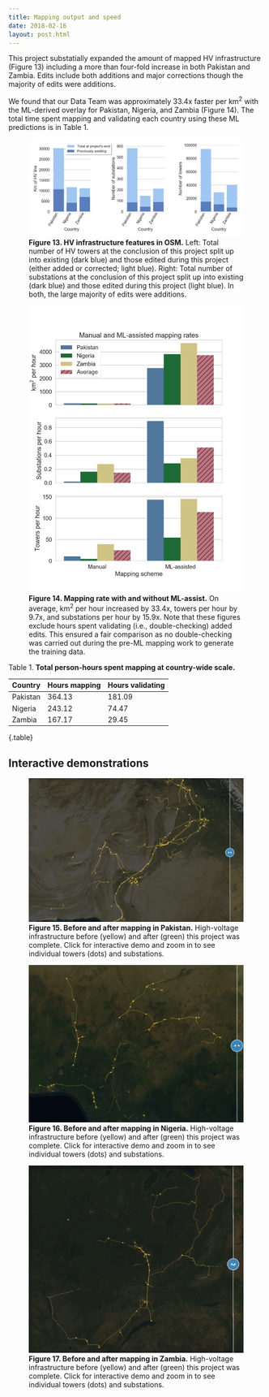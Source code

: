 ```yaml
---
title: Mapping output and speed
date: 2018-02-16
layout: post.html
---
```


This project substatially expanded the amount of mapped HV infrastructure (Figure 13) including a more than four-fold increase in both Pakistan and Zambia. Edits include both additions and major corrections though the majority of edits were additions.

We found that our Data Team was approximately 33.4x faster per km<sup>2</sup> with the ML-derived overlay for Pakistan, Nigeria, and Zambia (Figure 14). The total time spent mapping and validating each country using these ML predictions is in Table 1.

<figure class="align-center">
  <img src="/assets/graphics/content/results_plots/mapped_features.png" alt="Total mapping edits." />
  <figcaption><b>Figure 13. HV infrastructure features in OSM.</b> Left: Total number of HV towers at the conclusion of this project split up into existing (dark blue) and those edited during this project (either added or corrected; light blue). Right: Total number of substations at the conclusion of this project split up into existing (dark blue) and those edited during this project (light blue). In both, the large majority of edits were additions.</figcaption>
</figure>

<figure class="align-center">
  <img src="/assets/graphics/content/results_plots/mapping_rate.png" alt="Mapping rate for km^2, towers, and substations per hour." />
  <figcaption><b>Figure 14. Mapping rate with and without ML-assist.</b> On average, km<sup>2</sup> per hour increased by 33.4x, towers per hour by 9.7x, and substations per hour by 15.9x. Note that these figures exclude hours spent validating (i.e., double-checking) added edits. This ensured a fair comparison as no double-checking was carried out during the pre-ML mapping work to generate the training data.</figcaption>
</figure>

Table 1. **Total person-hours spent mapping at country-wide scale.**

| Country    | Hours mapping    | Hours validating |
|:---------- |:---------------- |:---------------- |
| Pakistan   | 364.13		    | 181.09 	 	   |
| Nigeria    | 243.12           | 74.47  		   |
| Zambia     | 167.17           | 29.45            |
{.table}

## Interactive demonstrations

<figure class="align-center">
  <a href="https://bl.ocks.org/Rub21/raw/51ebe739252d5595f5ab938ea4058886/" target="_blank">
    <img src="/assets/graphics/content/results_plots/map_wipe_pakistan.gif" alt="Before/after mapping in Pakistan.">
  </a>
  <figcaption><b>Figure 15. Before and after mapping in Pakistan.</b> High-voltage infrastructure before (yellow) and after (green) this project was complete. Click for interactive demo and zoom in to see individual towers (dots) and substations.</figcaption>
</figure>

<figure class="align-center">
  <a href="https://bl.ocks.org/piligab/raw/7cfc74433586d8a89fddbef434789cc9/" target="_blank">
    <img src="/assets/graphics/content/results_plots/map_wipe_nigeria.gif" alt="Before/after mapping in Nigeria.">
  </a>
  <figcaption><b>Figure 16. Before and after mapping in Nigeria.</b> High-voltage infrastructure before (yellow) and after (green) this project was complete. Click for interactive demo and zoom in to see individual towers (dots) and substations.</figcaption>
</figure>

<figure class="align-center">
  <a href="https://bl.ocks.org/calfarome/raw/98efb79f2ac2aa52946dc39315d7b413/" target="_blank">
    <img src="/assets/graphics/content/results_plots/map_wipe_zambia.gif" alt="Before/after mapping in Zambia.">
  </a>
  <figcaption><b>Figure 17. Before and after mapping in Zambia.</b> High-voltage infrastructure before (yellow) and after (green) this project was complete. Click for interactive demo and zoom in to see individual towers (dots) and substations.</figcaption>
</figure>